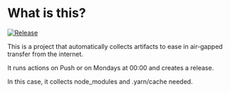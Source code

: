 # What is this?

[![Release](https://github.com/amentumservices/Collector-Node-GFI/actions/workflows/yarn-main.yml/badge.svg?branch=main)](https://github.com/amentumservices/Collector-Node-GFI/actions/workflows/yarn-main.yml)

This is a project that automatically collects artifacts to ease in air-gapped transfer from the internet.

It runs actions on Push or on Mondays at 00:00 and creates a release.

In this case, it collects node_modules and .yarn/cache needed.
